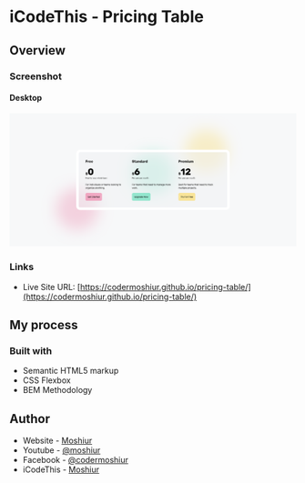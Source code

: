 # iCodeThis - Pricing Table

## Overview

### Screenshot

#### Desktop

![](./design/desktop-design.png)

### Links

- Live Site URL: [https://codermoshiur.github.io/pricing-table/](https://codermoshiur.github.io/pricing-table/)

## My process

### Built with

- Semantic HTML5 markup
- CSS Flexbox
- BEM Methodology

## Author

- Website - [Moshiur](https://codersfoundation.com)
- Youtube - [@moshiur](https://www.youtube.com/moshiur)
- Facebook - [@codermoshiur](https://www.facebook.com/codermoshiur)
- iCodeThis - [Moshiur](https://icodethis.com/Moshiur)
